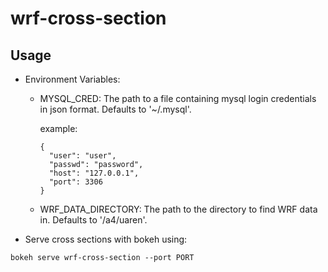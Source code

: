 # wrf-cross-section

## Usage
  * Environment Variables:
    * MYSQL_CRED: The path to a file containing mysql login credentials in json format. Defaults to '~/.mysql'.

      example:
      ```
      {
        "user": "user",
        "passwd": "password",
        "host": "127.0.0.1",
        "port": 3306
      }
      ```
    * WRF_DATA_DIRECTORY: The path to the directory to find WRF data in. Defaults to '/a4/uaren'.
  * Serve cross sections with bokeh using:
```
bokeh serve wrf-cross-section --port PORT
```

